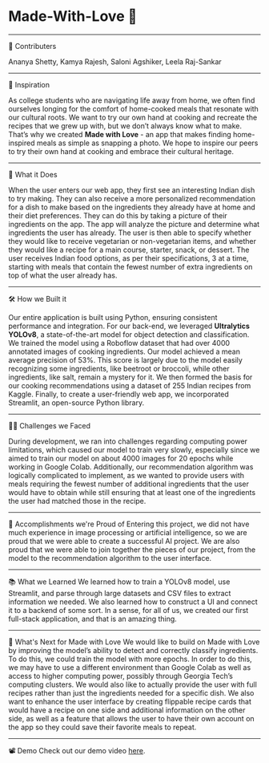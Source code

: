 # Made-With-Love 🪷

***

🤝 Contributers

Ananya Shetty, Kamya Rajesh, Saloni Agshiker, Leela Raj-Sankar

***

🚀 Inspiration

As college students who are navigating life away from home, we often find ourselves longing for the comfort of home-cooked meals that resonate with our cultural roots. We want to try our own hand at cooking and recreate the recipes that we grew up with, but we don’t always know what to make. That’s why we created **Made with Love** - an app that makes finding home-inspired meals as simple as snapping a photo. We hope to inspire our peers to try their own hand at cooking and embrace their cultural heritage. 

***

🎯 What it Does

When the user enters our web app, they first see an interesting Indian dish to try making. They can also receive a more personalized recommendation for a dish to make based on the ingredients they already have at home and their diet preferences. They can do this by taking a picture of their ingredients on the app. The app will analyze the picture and determine what ingredients the user has already. The user is then able to specify whether they would like to receive vegetarian or non-vegetarian items, and whether they would like a recipe for a main course, starter, snack, or dessert. The user receives Indian food options, as per their specifications, 3 at a time, starting with meals that contain the fewest number of extra ingredients on top of what the user already has. 

***

🛠 How we Built it

Our entire application is built using Python, ensuring consistent performance and integration. For our back-end, we leveraged **Ultralytics YOLOv8**, a state-of-the-art model for object detection and classification. We trained the model using a Roboflow dataset that had over 4000 annotated images of cooking ingredients. Our model achieved a mean average precision of 53%. This score is largely due to the model easily recognizing some ingredients, like beetroot or broccoli, while other ingredients, like salt, remain a mystery for it. We then formed the basis for our cooking recommendations using a dataset of 255 Indian recipes from Kaggle. Finally, to create a user-friendly web app, we incorporated Streamlit, an open-source Python library.

***

🧗‍♂️ Challenges we Faced

During development, we ran into challenges regarding computing power limitations, which caused our model to train very slowly, especially since we aimed to train our model on about 4000 images for 20 epochs while working in Google Colab. Additionally, our recommendation algorithm was logically complicated to implement, as we wanted to provide users with meals requiring the fewest number of additional ingredients that the user would have to obtain while still ensuring that at least one of the ingredients the user had matched those in the recipe.

***

🎉 Accomplishments we're Proud of
Entering this project, we did not have much experience in image processing or artificial intelligence, so we are proud that we were able to create a successful AI project. We are also proud that we were able to join together the pieces of our project, from the model to the recommendation algorithm to the user interface.

***

📚 What we Learned
We learned how to train a YOLOv8 model, use Streamlit, and parse through large datasets and CSV files to extract information we needed. We also learned how to construct a UI and connect it to a backend of some sort. In a sense, for all of us, we created our first full-stack application, and that is an amazing thing.

***

🔮 What's Next for Made with Love
We would like to build on Made with Love by improving the model’s ability to detect and correctly classify ingredients. To do this, we could train the model with more epochs. In order to do this, we may have to use a different environment than Google Colab as well as access to higher computing power, possibly through Georgia Tech’s computing clusters. We would also like to actually provide the user with full recipes rather than just the ingredients needed for a specific dish. We also want to enhance the user interface by creating flippable recipe cards that would have a recipe on one side and additional information on the other side, as well as a feature that allows the user to have their own account on the app so they could save their favorite meals to repeat.

***

📽 Demo
Check out our demo video [here](https://www.youtube.com/watch?v=JQbAtLq_ZXw).
